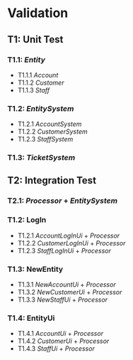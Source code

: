 # Validation

## T1: Unit Test

### T1.1: _Entity_
- T1.1.1 _Account_
- T1.1.2 _Customer_
- T1.1.3 _Staff_

### T1.2: _EntitySystem_
- T1.2.1 _AccountSystem_
- T1.2.2 _CustomerSystem_
- T1.2.3 _StaffSystem_

### T1.3: _TicketSystem_

## T2: Integration Test
### T2.1: _Processor_ + _EntitySystem_

### T1.2: LogIn
- T1.2.1 _AccountLogInUi_ + _Processor_
- T1.2.2 _CustomerLogInUi_ + _Processor_
- T1.2.3 _StaffLogInUi_ + _Processor_

### T1.3: NewEntity
- T1.3.1 _NewAccountUi_ + _Processor_
- T1.3.2 _NewCustomerUi_ + _Processor_
- T1.3.3 _NewStaffUi_ + _Processor_

### T1.4: EntityUi
- T1.4.1 _AccountUi_ + _Processor_
- T1.4.2 _CustomerUi_ + _Processor_
- T1.4.3 _StaffUi_ + _Processor_

